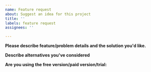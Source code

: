 ```yaml
---
name: Feature request
about: Suggest an idea for this project
title: ''
labels: feature request
assignees: ''

---
```


**Please describe feature/problem details and the solution you'd like.**
<!--- A clear and concise description of what the problem is and the solution you'd like--->

**Describe alternatives you've considered**
<!--- A clear and concise description of any alternative solutions or features you've considered. --->

**Are you using the free version/paid version/trial:**
